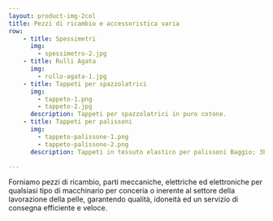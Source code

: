 ```yaml
---
layout: product-img-2col
title: Pezzi di ricambio e accessoristica varia
row:
    - title: Spessimetri
      img:
        - spessimetro-2.jpg
    - title: Rulli Agata
      img:
        - rullo-agata-1.jpg
    - title: Tappeti per spazzolatrici
      img:
        - tappeto-1.png
        - tappeto-2.jpg
      description: Tappeti per spazzolatrici in puro cotone.
    - title: Tappeti per palissoni
      img:
        - tappeto-palissone-1.png
        - tappeto-palissone-2.png
      description: Tappeti in tessuto elastico per palissoni Baggio; 3P; Cartigliano ecc.

---
```


Forniamo pezzi di ricambio, parti meccaniche, elettriche ed elettroniche per qualsiasi tipo di macchinario per conceria o inerente al settore della lavorazione della pelle, garantendo qualità, idoneità ed un servizio di consegna efficiente e veloce.
